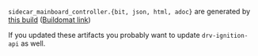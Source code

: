 `sidecar_mainboard_controller.{bit, json, html, adoc}` are generated by
[this build](https://github.com/oxidecomputer/quartz/runs/31265313143)
([Buildomat link](https://buildomat.eng.oxide.computer/wg/0/details/01J9Q7KSB2X8WNJW87JEK4HNE6/T8sUhiSCg71FtHIbbuUCp5gbIcECXolhYjLOzB89gimJLmc2/01J9Q7M1RW0JRP3R0S6Y75F4EJ))

If you updated these artifacts you probably want to update `drv-ignition-api` as well.

